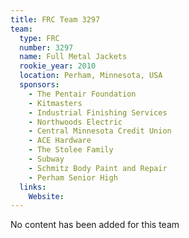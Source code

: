 ```yaml
---
title: FRC Team 3297
team:
  type: FRC
  number: 3297
  name: Full Metal Jackets
  rookie_year: 2010
  location: Perham, Minnesota, USA
  sponsors:
    - The Pentair Foundation
    - Kitmasters
    - Industrial Finishing Services
    - Northwoods Electric
    - Central Minnesota Credit Union
    - ACE Hardware
    - The Stolee Family
    - Subway
    - Schmitz Body Paint and Repair
    - Perham Senior High
  links:
    Website: 
---
```

No content has been added for this team
